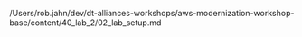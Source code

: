 /Users/rob.jahn/dev/dt-alliances-workshops/aws-modernization-workshop-base/content/40_lab_2/02_lab_setup.md